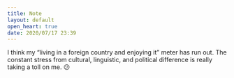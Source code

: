 ```yaml
---
title: Note
layout: default
open_heart: true
date: 2020/07/17 23:39
---
```


I think my “living in a foreign country and enjoying it” meter has run out. The constant stress from cultural, linguistic, and political difference is really taking a toll on me. 😕
